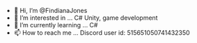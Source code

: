 - 👋 Hi, I’m @FindianaJones
- 👀 I’m interested in ... C# Unity, game development 
- 🌱 I’m currently learning ... C#
- 📫 How to reach me ... Discord user id:  515651050741432350

<!---
FindianaJones/FindianaJones is a ✨ special ✨ repository because its `README.md` (this file) appears on your GitHub profile.
You can click the Preview link to take a look at your changes.
--->
